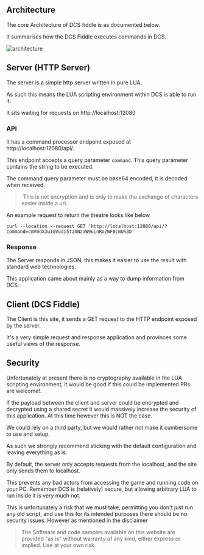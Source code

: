 ## Architecture

The core Architecture of DCS fiddle is as documented below.

It summarises how the DCS Fiddle executes commands in DCS.

![architecture](/c4.svg)

## Server (HTTP Server)

The server is a simple http server written in pure LUA.

As such this means the LUA scripting environment within DCS is able to run it.

It sits waiting for requests on http://localhost:12080

### API

It has a command processor endpoint exposed at http://localhost:12080/api/.

This endpoint accepts a query parameter `command`. This query parameter contains the string to be executed.

The command query parameter must be base64 encoded, it is decoded when received.

> ️ This is not encryption and is only to make the exchange of characters easier inside a url.

An example request to return the theatre looks like below

```shell
curl --location --request GET 'http://localhost:12080/api/?command=cmV0dXJuIGVudi5taXNzaW9uLnRoZWF0cmU%3D'
```

### Response

The Server responds in JSON, this makes it easier to use the result with standard web technologies.

This application came about mainly as a way to dump information from DCS.

## Client (DCS Fiddle)

The Client is this site, it sends a GET request to the HTTP endpoint exposed by the server.

It's a very simple request and response application and provinces some useful views of the response.

## Security

Unfortunately at present there is no cryptography available in the LUA scripting environment, it would be good
if this could be implemented PRs are welcome!.

If the payload between the client and server could be encrypted and decrypted using a shared
secret it would massively increase the security of this application. At this time however this is NOT the case.

We could rely on a third party, but we would rather not make it cumbersome to use and setup. 

As such we strongly recommend sticking with the default configuration and leaving everything as is.

By default, the server only accepts requests from the localhost, and the site only sends them to localhost.

This prevents any bad actors from accessing the game and running code on your PC. Remember DCS is (relatively) secure,
but allowing arbitrary LUA to run inside it is very much not.

This is unfortunately a risk that we must take, permitting you don't just run any old script, and use this for its intended
purposes there should be no security issues. However as mentioned in the disclaimer

> The Software and code samples available on this website are provided "as is" without warranty of any kind, either express or implied. 
> Use at your own risk.
